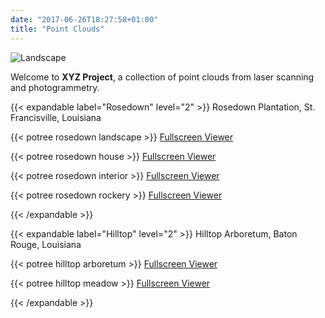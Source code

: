 ```yaml
---
date: "2017-06-26T18:27:58+01:00"
title: "Point Clouds"
---
```


![Landscape](landscape-3.jpg)

Welcome to **XYZ Project**, a collection of point clouds from laser scanning and photogrammetry.

{{< expandable label="Rosedown" level="2" >}}
Rosedown Plantation, St. Francisville, Louisiana

{{< potree rosedown landscape >}}
[Fullscreen Viewer](https://xyz.cct.lsu.edu/data/rosedown/landscape.html "Point Cloud Viewer for Rosedown Landscape")

{{< potree rosedown house >}}
[Fullscreen Viewer](https://xyz.cct.lsu.edu/data/rosedown/house.html "Point Cloud Viewer for Rosedown House")

{{< potree rosedown interior >}}
[Fullscreen Viewer](https://xyz.cct.lsu.edu/data/rosedown/interior.html "Point Cloud Viewer for Rosedown Interior")

{{< potree rosedown rockery >}}
[Fullscreen Viewer](https://xyz.cct.lsu.edu/data/rosedown/rockery.html "Point Cloud Viewer for Rosedown Rockery")

{{< /expandable >}}

{{< expandable label="Hilltop" level="2" >}}
Hilltop Arboretum, Baton Rouge, Louisiana

{{< potree hilltop arboretum >}}
[Fullscreen Viewer](https://xyz.cct.lsu.edu/data/hilltop/arboretum.html "Point Cloud Viewer for Hilltop Arboretum")

{{< potree hilltop meadow >}}
[Fullscreen Viewer](https://xyz.cct.lsu.edu/data/hilltop/meadow.html "Point Cloud Viewer for Hilltop Arboretum Meadow")

{{< /expandable >}}




<!-- ADD LEAFLET MAP -->

<!--
{{<i class="ai ai-zenodo ai-3x">}}
{{<i class="ms ms-grass-gis ms-2x">}}
{{<i class="fab fa-creative-commons">}}
{{<i class="fas fa-coffee">}}
-->
